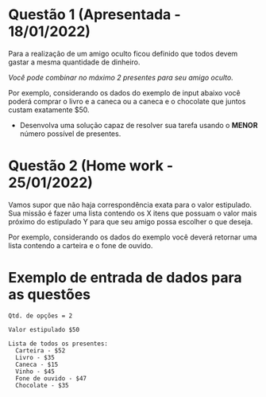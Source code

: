 # Questão 1 (Apresentada - 18/01/2022) 

Para a realização de um amigo oculto ficou definido que todos devem gastar a mesma quantidade de dinheiro.

*Você pode combinar no máximo 2 presentes para seu amigo oculto.*


Por exemplo, considerando os dados do exemplo de input abaixo você poderá comprar o livro e a caneca ou a caneca e o chocolate que juntos custam exatamente $50.


- Desenvolva uma solução capaz de resolver sua tarefa usando o **MENOR** número possível de presentes.


# Questão 2 (Home work - 25/01/2022) 

Vamos supor que não haja correspondência exata para o valor estipulado. Sua missão é fazer uma lista contendo os X itens que possuam o valor mais próximo do estipulado Y para que seu amigo possa escolher o que deseja.


Por exemplo, considerando os dados do exemplo você deverá retornar uma lista contendo a carteira e o fone de ouvido.


# Exemplo de entrada de dados para as questões
```
Qtd. de opções = 2

Valor estipulado $50

Lista de todos os presentes: 
  Carteira - $52
  Livro - $35
  Caneca - $15
  Vinho - $45
  Fone de ouvido - $47
  Chocolate - $35
```
